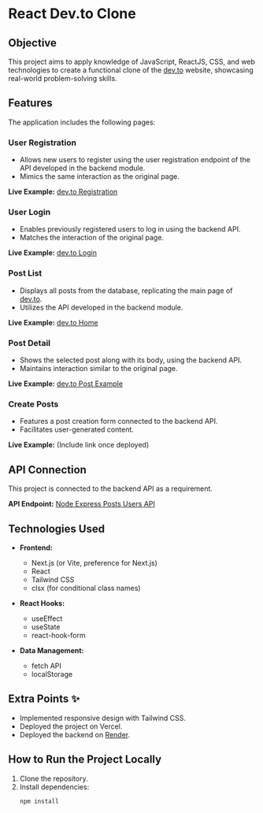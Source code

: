 # React Dev.to Clone

## Objective

This project aims to apply knowledge of JavaScript, ReactJS, CSS, and web
technologies to create a functional clone of the [dev.to](http://dev.to)
website, showcasing real-world problem-solving skills.

## Features

The application includes the following pages:

### User Registration

- Allows new users to register using the user registration endpoint of the API
  developed in the backend module.
- Mimics the same interaction as the original page.

**Live Example:** [dev.to Registration](https://dev.to/enter?state=new-user)

### User Login

- Enables previously registered users to log in using the backend API.
- Matches the interaction of the original page.

**Live Example:** [dev.to Login](https://dev.to/enter)

### Post List

- Displays all posts from the database, replicating the main page of
  [dev.to](http://dev.to).
- Utilizes the API developed in the backend module.

**Live Example:** [dev.to Home](https://dev.to/)

### Post Detail

- Shows the selected post along with its body, using the backend API.
- Maintains interaction similar to the original page.

**Live Example:**
[dev.to Post Example](https://dev.to/kshyun28/how-to-make-your-awesome-github-profile-hog)

### Create Posts

- Features a post creation form connected to the backend API.
- Facilitates user-generated content.

**Live Example:** (Include link once deployed)

## API Connection

This project is connected to the backend API as a requirement.

**API Endpoint:**
[Node Express Posts Users API](https://node-express-posts-users-api.onrender.com)

## Technologies Used

- **Frontend:**

  - Next.js (or Vite, preference for Next.js)
  - React
  - Tailwind CSS
  - clsx (for conditional class names)

- **React Hooks:**

  - useEffect
  - useState
  - react-hook-form

- **Data Management:**
  - fetch API
  - localStorage

## Extra Points ✨

- Implemented responsive design with Tailwind CSS.
- Deployed the project on Vercel.
- Deployed the backend on [Render](https://render.com).

## How to Run the Project Locally

1. Clone the repository.
2. Install dependencies:
   ```bash
   npm install
   ```
